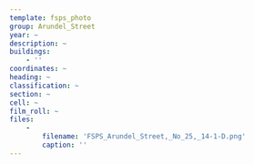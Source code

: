 ```yaml
---
template: fsps_photo
group: Arundel_Street
year: ~
description: ~
buildings:
    - ''
coordinates: ~
heading: ~
classification: ~
section: ~
cell: ~
film_roll: ~
files:
    -
        filename: 'FSPS_Arundel_Street,_No_25,_14-1-D.png'
        caption: ''
---
```

